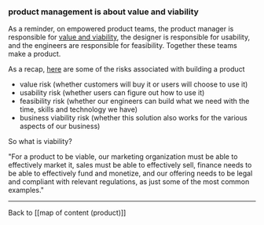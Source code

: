 ### product management is about value and viability

As a reminder, on empowered product teams, the product manager is responsible for [value and viability](https://svpg.com/value-and-viability/), the designer is responsible for usability, and the engineers are responsible for feasibility. Together these teams make a product.

As a recap, [here](https://svpg.com/four-big-risks/) are some of the risks associated with building a product

- value risk (whether customers will buy it or users will choose to use it)
- usability risk (whether users can figure out how to use it)
- feasibility risk (whether our engineers can build what we need with the time, skills and technology we have)
- business viability risk (whether this solution also works for the various aspects of our business)

So what is viability?

"For a product to be viable, our marketing organization must be able to effectively market it, sales must be able to effectively sell, finance needs to be able to effectively fund and monetize, and our offering needs to be legal and compliant with relevant regulations, as just some of the most common examples."

---

Back to [[map of content (product)]]